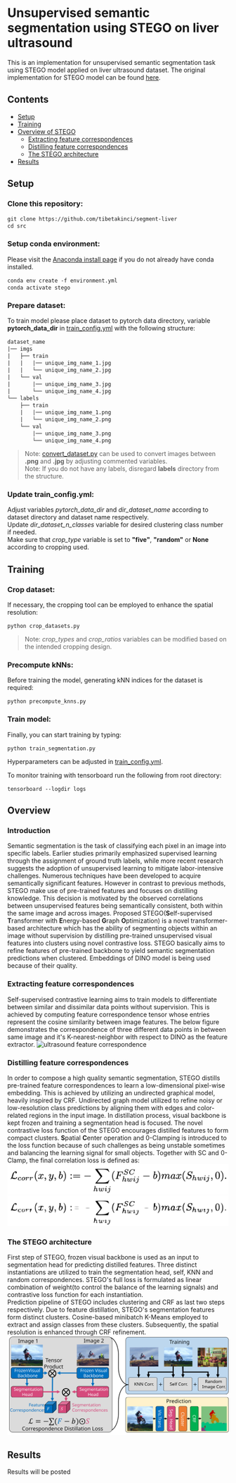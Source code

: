 # Unsupervised semantic segmentation using STEGO on liver ultrasound

This is an implementation for unsupervised semantic segmentation task using STEGO model applied on liver ultrasound dataset.
The original implementation for STEGO model can be found [here](https://github.com/mhamilton723/STEGO/tree/master).

## Contents
- [Setup](#setup)
- [Training](#training)
- [Overview of STEGO](#overview)
  - [Extracting feature correspondences](#extracting-feature-correspondences)
  - [Distilling feature correspondences](#distilling-feature-correspondences)
  - [The STEGO architecture](#the-stego-architecture)
- [Results](#results)

## Setup
### Clone this repository:
```
git clone https://github.com/tibetakinci/segment-liver  
cd src
```

### Setup conda environment:
Please visit the [Anaconda install page](https://docs.anaconda.com/anaconda/install/index.html) if you do not already have conda installed.
```
conda env create -f environment.yml  
conda activate stego
```

### Prepare dataset:
To train model please place dataset to pytorch data directory, variable **pytorch_data_dir** in [train_config.yml](src/configs/train_config.yml) with the following structure:    

```
dataset_name
|── imgs
|   ├── train
|   |   |── unique_img_name_1.jpg
|   |   └── unique_img_name_2.jpg
|   └── val
|       |── unique_img_name_3.jpg
|       └── unique_img_name_4.jpg
└── labels
    ├── train
    |   |── unique_img_name_1.png
    |   └── unique_img_name_2.png
    └── val
        |── unique_img_name_3.png
        └── unique_img_name_4.png 
```
> Note: [convert_dataset.py](src/convert_dataset.py) can be used to convert images between **.png** and **.jpg** by adjusting commented variables.  
> Note: If you do not have any labels, disregard **labels** directory from the structure.

### Update train_config.yml:
Adjust variables *pytorch_data_dir* and *dir_dataset_name* according to dataset directory and dataset name respectively.  
Update *dir_dataset_n_classes* variable for desired clustering class number if needed.  
Make sure that *crop_type* variable is set to **"five"**, **"random"** or **None** according to cropping used.

## Training
### Crop dataset:
If necessary, the cropping tool can be employed to enhance the spatial resolution:
```
python crop_datasets.py
```
> Note: *crop_types* and *crop_ratios* variables can be modified based on the intended cropping design.

### Precompute kNNs:
Before training the model, generating kNN indices for the dataset is required:
```
python precompute_knns.py
```

### Train model:
Finally, you can start training by typing:
```
python train_segmentation.py
```

Hyperparameters can be adjusted in [train_config.yml](src/configs/train_config.yml).

To monitor training with tensorboard run the following from root directory:
```
tensorboard --logdir logs
```

## Overview
### Introduction
Semantic segmentation is the task of classifying each pixel in an image into specific labels. Earlier studies primarily emphasized supervised learning through the assignment of ground truth labels, while more recent research suggests the adoption of unsupervised learning to mitigate labor-intensive challenges.
Numerous techniques have been developed to acquire semantically significant features. However in contrast to previous methods, STEGO make use of pre-trained features and focuses on distilling knowledge. This decision is motivated by the observed correlations between unsupervised features being semantically consistent, both within the same image and across images.
Proposed STEGO(**S**elf-supervised **T**ransformer with **E**nergy-based **G**raph **O**ptimization) is a novel transformer-based architecture which has the ability of segmenting objects within an image without supervision by distilling pre-trained unsupervised visual features into clusters using novel contrastive loss.
STEGO basically aims to refine features of pre-trained backbone to yield semantic segmentation predictions when clustered. Embeddings of DINO model is being used because of their quality.

### Extracting feature correspondences
Self-supervised contrastive learning aims to train models to differentiate between similar and dissimilar data points without supervision. This is achieved by computing feature correspondence tensor whose entries represent the cosine similarity between image features. 
The below figure demonstrates the correspondence of three different data points in between same image and it's K-nearest-neighbor with respect to DINO as the feature extractor.
![ultrasound feature correspondence](results/correspondence/correspondence.gif)

### Distilling feature correspondences
In order to compose a high quality semantic segmentation, STEGO distills pre-trained feature correspondences to learn a low-dimensional pixel-wise embedding. This is achieved by utilizing an undirected graphical model, heavily inspired by CRF. 
Undirected graph model utilized to refine noisy or low-resolution class predictions by aligning them with edges and color-related regions in the input image. 
In distillation process, visual backbone is kept frozen and training a segmentation head is focused. The novel contrastive loss function of the STEGO encourages distilled features to form compact clusters.
**S**patial **C**enter operation and 0-Clamping is introduced to the loss function because of such challenges as being unstable sometimes and balancing the learning signal for small objects.
Together with SC and 0-Clamp, the final correlation loss is defined as:  
![contrastive loss](results/figures/loss.png)
![contrastive loss](results/figures/loss.svg)

### The STEGO architecture
First step of STEGO, frozen visual backbone is used as an input to segmentation head for predicting distilled features. Three distinct instantiations are utilized to train the segmentation head, self, KNN and random correspondences. 
STEGO's full loss is formulated as linear combination of weight(to control the balance of the learning signals) and contrastive loss function for each instantiation.  
Prediction pipeline of STEGO includes clustering and CRF as last two steps respectively. Due to feature distillation, STEGO's segmentation features form distinct clusters. Cosine-based minibatch K-Means employed to extract and assign classes from these clusters. Subsequently, the spatial resolution is enhanced through CRF refinement.
![the STEGO architecture](results/figures/stego.svg)

## Results
Results will be posted
